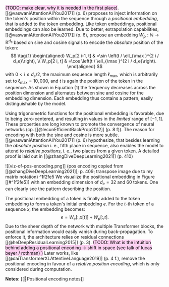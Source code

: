 <mark style="background: #FFB8EBA6;">(TODO: make clear, why it is needed in the first place)</mark>. [[@vaswaniAttentionAllYou2017]] (p. 6) proposes to inject information on the token's position within the sequence through a *positional embedding*, that is added to the token embedding. Like token embeddings, positional embeddings can also be learned. Due to better, extrapolation capabilities, [[@vaswaniAttentionAllYou2017]] (p. 6), propose an embedding $W_p: \mathbb{N} \rightarrow \mathbb{R}^{d_{\mathrm{e}}}$ based on sine and cosine signals to encode the *absolute* position of the token:
$$
\tag{1}
\begin{aligned}
W_p[2 i-1, t] & =\sin \left(t / \ell_{\max }^{2 i / d_e}\right), \\
W_p[2 i, t] & =\cos \left(t / \ell_{\max }^{2 i / d_e}\right).
\end{aligned}
$$
with $0<i \leq d_{\mathrm{e}} / 2$, the maximum sequence length $\ell_{\max}$, which is arbitrarily set to $\ell_{\max}=10,000$, and $t$ is again the position of the token in the sequence. As shown in Equation (1) the frequency decreases across the position dimension and alternates between sine and cosine for the embedding dimension. Each embedding thus contains a pattern, easily distinguishable by the model.

Using trigonometric functions for the positional embedding is favorable, due to being zero-centered, and resulting in values in the *limited* range of $[-1,1]$. These properties are long known to promote the convergence of neural networks (cp. [[@lecunEfficientBackProp2012]] (p. 8 f)). The reason for encoding with both the sine and cosine is more subtle. [[@vaswaniAttentionAllYou2017]] (p. 6) hypothesize, that besides learning the *absolute position* i. e., fifth place in sequence, also enables the model to attend to *relative positions*, i. e., two places from a given token. A detailed proof is laid out in  [[@zhangDiveDeepLearning2021]] (p. 410) 

![[viz-of-pos-encoding.png]]
(pos encoding copied from [[@zhangDiveDeepLearning2021]]; p. 409; transpose image due to my matrix notation) ^1f2fe5
We visualize the positional embedding in Figure [[#^1f2fe5]] with an embedding dimension of $d_e=32$ and 60 tokens. One can clearly see the pattern describing the position.

The positional embedding of a token is finally added to the token embedding to form a token's initial embedding $e$. For the $t$-th token of a sequence $x$, the embedding becomes:
$$
e=W_e[:, x[t]]+W_p[:, t] .
$$
Due to the sheer depth of the network with multiple Transformer blocks, the positional information would easily vanish during back-propagation. To enforce it, the architecture relies on residual connections [[@heDeepResidualLearning2015]] (p. 3).
<mark style="background: #FFB8EBA6;">(TODO: What is the intuition behind adding a positional encoding -> shift in space (see talk of lucas beyer / rothman) )</mark>
Later works, like [[@daiTransformerXLAttentiveLanguage2019]] (p. 4 f.), remove the positional encoding in favour of a *relative position encoding*, which is only considered during computation.

**Notes:**
[[🧵Positional encoding notes]]